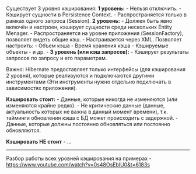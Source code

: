 Существует 3 уровня кэширования:
	**1 уровень:**
		- Нельзя отключить.
		- Кэширует сущности в Persistence Context.
		- Распространяется только в рамках одного запроса (Session).
	**2 уровень:**
		- Должен быть явно включён и настроен, кэширует сущности среди нескольких Entity Menager.
		- Распространяется на уровне приложения (SessionFactory), позволяет видеть общие кэш.
		- Настраивается через XML. Позволяет настроить:
			- Объем кэша
			- Время хранения кэша
			- Кэшируемые объекты
			- и др.
		- 
	**3 уровень (или кэш запросов):**
		- Кэширует результаты запросов по запросу и его параметрам.

Важно:
	Hibernate предоставляет только интерфейсы (для кэширования 2 уровня), которые реализуются и подключаются другими инструментами (Эти инструменты нужно отдельно подключать в зависимостях приложения). 

**Кэшировать стоит:**
	- Данные, которые никогда не изменяются (или изменяются крайне редко).
	- Не критические данные (данные, актуальность которых не важна в данный момент времени), т.к. тайминги обновления кэша с БД может происходить с задержкой.
	- Данные, которые должны постоянно обновляться или постоянно обновляются.

**Кэшировать НЕ стоит**
	- ...

---
Разбор работы всех уровней кэширования на примерах - https://www.youtube.com/watch?v=0s48OsEbIU0&t=6183s 
